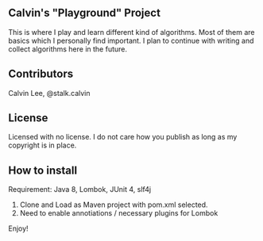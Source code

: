 ## Calvin's "Playground" Project

This is where I play and learn different kind of algorithms. Most of them are basics which I personally find important. I plan to continue with writing and collect algorithms here in the future.

## Contributors

Calvin Lee, @stalk.calvin

## License

Licensed with no license. I do not care how you publish as long as my copyright is in place.

## How to install

Requirement: Java 8, Lombok, JUnit 4, slf4j

1. Clone and Load as Maven project with pom.xml selected.
2. Need to enable annotiations / necessary plugins for Lombok

Enjoy!
